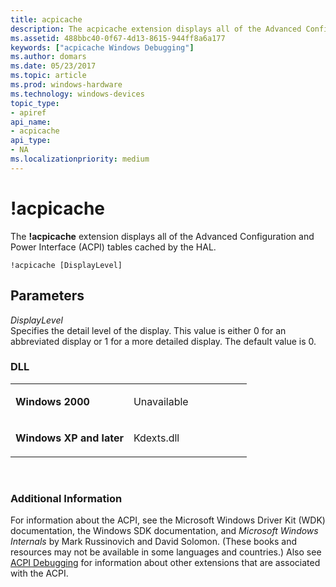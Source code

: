 ```yaml
---
title: acpicache
description: The acpicache extension displays all of the Advanced Configuration and Power Interface (ACPI) tables cached by the HAL.
ms.assetid: 488bbc40-0f67-4d13-8615-944ff8a6a177
keywords: ["acpicache Windows Debugging"]
ms.author: domars
ms.date: 05/23/2017
ms.topic: article
ms.prod: windows-hardware
ms.technology: windows-devices
topic_type:
- apiref
api_name:
- acpicache
api_type:
- NA
ms.localizationpriority: medium
---
```


# !acpicache


The **!acpicache** extension displays all of the Advanced Configuration and Power Interface (ACPI) tables cached by the HAL.

```
!acpicache [DisplayLevel]
```

## <span id="Parameters"></span><span id="parameters"></span><span id="PARAMETERS"></span>Parameters


<span id="_______DisplayLevel______"></span><span id="_______displaylevel______"></span><span id="_______DISPLAYLEVEL______"></span> *DisplayLevel*   
Specifies the detail level of the display. This value is either 0 for an abbreviated display or 1 for a more detailed display. The default value is 0.

### <span id="DLL"></span><span id="dll"></span>DLL

<table>
<colgroup>
<col width="50%" />
<col width="50%" />
</colgroup>
<tbody>
<tr class="odd">
<td align="left"><p><strong>Windows 2000</strong></p></td>
<td align="left"><p>Unavailable</p></td>
</tr>
<tr class="even">
<td align="left"><p><strong>Windows XP and later</strong></p></td>
<td align="left"><p>Kdexts.dll</p></td>
</tr>
</tbody>
</table>

 

### <span id="Additional_Information"></span><span id="additional_information"></span><span id="ADDITIONAL_INFORMATION"></span>Additional Information

For information about the ACPI, see the Microsoft Windows Driver Kit (WDK) documentation, the Windows SDK documentation, and *Microsoft Windows Internals* by Mark Russinovich and David Solomon. (These books and resources may not be available in some languages and countries.) Also see [ACPI Debugging](acpi-debugging.md) for information about other extensions that are associated with the ACPI.

 

 





